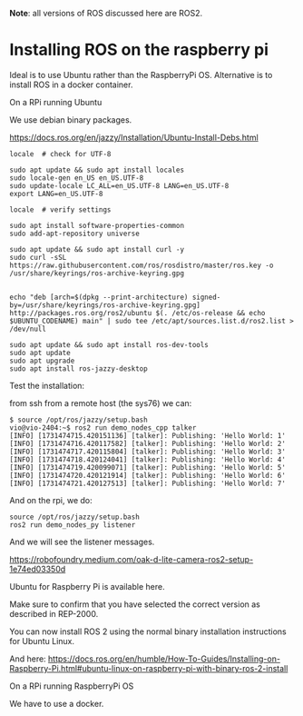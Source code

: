 **Note**: all versions of ROS discussed here are ROS2. 

# Installing ROS on the raspberry pi

Ideal is to use Ubuntu rather than the RaspberryPi OS.
Alternative is to install ROS in a docker container.

On a RPi running Ubuntu


We use debian binary packages.

https://docs.ros.org/en/jazzy/Installation/Ubuntu-Install-Debs.html

    locale  # check for UTF-8

    sudo apt update && sudo apt install locales
    sudo locale-gen en_US en_US.UTF-8
    sudo update-locale LC_ALL=en_US.UTF-8 LANG=en_US.UTF-8
    export LANG=en_US.UTF-8

    locale  # verify settings

    sudo apt install software-properties-common
    sudo add-apt-repository universe

    sudo apt update && sudo apt install curl -y
    sudo curl -sSL https://raw.githubusercontent.com/ros/rosdistro/master/ros.key -o /usr/share/keyrings/ros-archive-keyring.gpg


    echo "deb [arch=$(dpkg --print-architecture) signed-by=/usr/share/keyrings/ros-archive-keyring.gpg] http://packages.ros.org/ros2/ubuntu $(. /etc/os-release && echo $UBUNTU_CODENAME) main" | sudo tee /etc/apt/sources.list.d/ros2.list > /dev/null

    sudo apt update && sudo apt install ros-dev-tools
    sudo apt update
    sudo apt upgrade
    sudo apt install ros-jazzy-desktop

Test the installation:

from ssh from a remote host (the sys76) we can:

    $ source /opt/ros/jazzy/setup.bash
    vio@vio-2404:~$ ros2 run demo_nodes_cpp talker
    [INFO] [1731474715.420151136] [talker]: Publishing: 'Hello World: 1'
    [INFO] [1731474716.420117582] [talker]: Publishing: 'Hello World: 2'
    [INFO] [1731474717.420115804] [talker]: Publishing: 'Hello World: 3'
    [INFO] [1731474718.420124041] [talker]: Publishing: 'Hello World: 4'
    [INFO] [1731474719.420099071] [talker]: Publishing: 'Hello World: 5'
    [INFO] [1731474720.420121914] [talker]: Publishing: 'Hello World: 6'
    [INFO] [1731474721.420127513] [talker]: Publishing: 'Hello World: 7'


And on the rpi, we do:

    source /opt/ros/jazzy/setup.bash
    ros2 run demo_nodes_py listener

And we will see the listener messages.


https://robofoundry.medium.com/oak-d-lite-camera-ros2-setup-1e74ed03350d

Ubuntu for Raspberry Pi is available here.

Make sure to confirm that you have selected the correct version as described in REP-2000.

You can now install ROS 2 using the normal binary installation instructions for Ubuntu Linux.

And here:
https://docs.ros.org/en/humble/How-To-Guides/Installing-on-Raspberry-Pi.html#ubuntu-linux-on-raspberry-pi-with-binary-ros-2-install

On a RPi running RaspberryPi OS

We have to use a docker.

    



